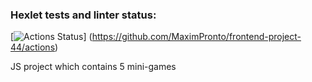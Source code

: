 ### Hexlet tests and linter status:
[![Actions Status](https://github.com/MaximPronto/frontend-project-44/actions/workflows/hexlet-check.yml/badge.svg)]
(https://github.com/MaximPronto/frontend-project-44/actions)

JS project which contains 5 mini-games 